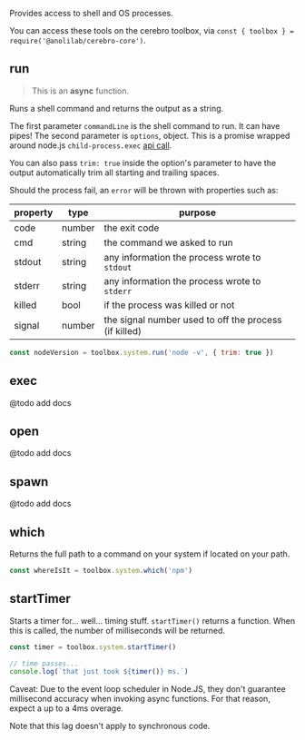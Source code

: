 Provides access to shell and OS processes.

You can access these tools on the cerebro toolbox, via `const { toolbox } = require('@anolilab/cerebro-core')`.

## run

> This is an **async** function.

Runs a shell command and returns the output as a string.

The first parameter `commandLine` is the shell command to run. It can have pipes! The
second parameter is `options`, object. This is a promise wrapped around node.js `child-process.exec`
[api call](https://nodejs.org/api/child_process.html#child_process_child_process_exec_command_options_callback).

You can also pass `trim: true` inside the option's parameter to have the output automatically trim all
starting and trailing spaces.

Should the process fail, an `error` will be thrown with properties such as:

| property | type   | purpose                                               |
| -------- | ------ | ----------------------------------------------------- |
| code     | number | the exit code                                         |
| cmd      | string | the command we asked to run                           |
| stdout   | string | any information the process wrote to `stdout`         |
| stderr   | string | any information the process wrote to `stderr`         |
| killed   | bool   | if the process was killed or not                      |
| signal   | number | the signal number used to off the process (if killed) |

```js
const nodeVersion = toolbox.system.run('node -v', { trim: true })
```

## exec

@todo add docs

## open

@todo add docs

## spawn

@todo add docs

## which

Returns the full path to a command on your system if located on your path.

```js
const whereIsIt = toolbox.system.which('npm')
```

## startTimer

Starts a timer for... well... timing stuff. `startTimer()` returns a function. When this is called, the number of milliseconds will be returned.

```js
const timer = toolbox.system.startTimer()

// time passes...
console.log(`that just took ${timer()} ms.`)
```

Caveat: Due to the event loop scheduler in Node.JS, they don't guarantee millisecond accuracy when invoking async functions. For that reason, expect a up to a 4ms overage.

Note that this lag doesn't apply to synchronous code.
